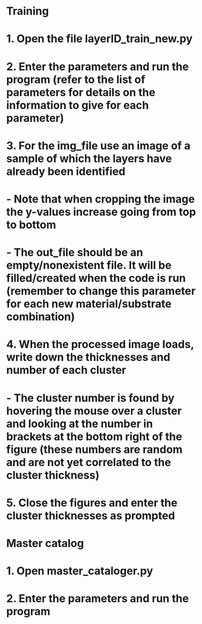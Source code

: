 # Training
# 1. Open the file layerID_train_new.py 
# 2. Enter the parameters and run the program (refer to the list of parameters for details on the information to give for each parameter)
# 3. For the img_file use an image of a sample of which the layers have already been identified
#   - Note that when cropping the image the y-values increase going from top to bottom
#   - The out_file should be an empty/nonexistent file. It will be filled/created when the code is run (remember to change this parameter for each new material/substrate combination)
# 4. When the processed image loads, write down the thicknesses and number of each cluster
#   - The cluster number is found by hovering the mouse over a cluster and looking at the number in brackets at the bottom right of the figure (these numbers are random and are not yet correlated to the cluster thickness)
# 5. Close the figures and enter the cluster thicknesses as prompted

# Master catalog
# 1. Open master_cataloger.py 
# 2. Enter the parameters and run the program
